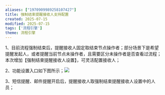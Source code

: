 ```yaml
---
aliases: ["1970909989258107427"]
title: 强制结束提醒接收人支持配置
created: 2025-07-15
modified: 2025-07-15
tags: ['流程引擎']
theme: 流程引擎
---
```


1、目前流程强制结束后，提醒接收人固定取结束节点操作者；部分场景下是希望提醒发起人，或者提醒当前节点未操作者，且需要区分未操作者是否查看过流程；本次增加【强制结束提醒接收人设置】，可灵活配置接收人；

2、功能设置入口如下图所示；![](https://myhelpdoc.oss-cn-heyuan.aliyuncs.com/mdimages/985fba92218e1d870dcef87ce116e92c.jpg)

3、短信提醒、邮件提醒开启后，提醒接收人取强制结束提醒接收人设置中的人员；


